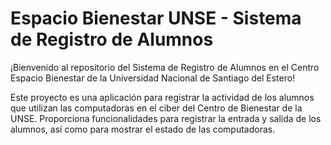 # Espacio Bienestar UNSE - Sistema de Registro de Alumnos

¡Bienvenido al repositorio del Sistema de Registro de Alumnos en el Centro Espacio Bienestar de la Universidad Nacional de Santiago del Estero!

Este proyecto es una aplicación para registrar la actividad de los alumnos que utilizan las computadoras en el ciber del Centro de Bienestar de la UNSE. Proporciona funcionalidades para registrar la entrada y salida de los alumnos, así como para mostrar el estado de las computadoras.
